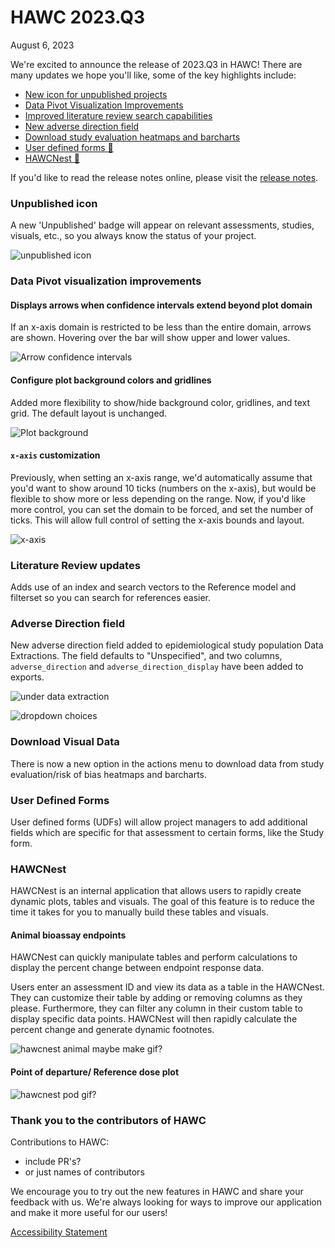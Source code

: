 # HAWC 2023.Q3
 August 6, 2023

We're excited to announce the release of 2023.Q3 in HAWC! There are many updates we hope you'll like, some of the key highlights include:

* [New icon for unpublished projects](#unpublished-badge)
* [Data Pivot Visualization Improvements](#data-pivot-visualization-improvements)
* [Improved literature review search capabilities](#literature-review-updates)
* [New adverse direction field](#adverse-direction-field)
* [Download study evaluation heatmaps and barcharts](#download-visual-data)
* [User defined forms 🧪](#user-defined-forms)
* [HAWCNest 🧪](#hawcnest)

If you'd like to read the release notes online, please visit the [release notes]().

### Unpublished icon
A new 'Unpublished' badge will appear on relevant assessments, studies, visuals, etc., so you always know the status of your project.

![unpublished icon](screenshot)

### Data Pivot visualization improvements
#### Displays arrows when confidence intervals extend beyond plot domain
If an x-axis domain is restricted to be less than the entire domain, arrows are shown. Hovering over the bar will show upper and lower values.

![Arrow confidence intervals](screenshot)

#### Configure plot background colors and gridlines
Added more flexibility to show/hide background color, gridlines, and text grid. The default layout is unchanged.

![Plot background](screenshot)

#### `x-axis` customization
Previously, when setting an x-axis range, we'd automatically assume that you'd want to show around 10 ticks (numbers on the x-axis), but would be flexible to show more or less depending on the range. Now, if you'd like more control, you can set the domain to be forced, and set the number of ticks. This will allow full control of setting the x-axis bounds and layout.

![x-axis](screenshot)

### Literature Review updates
Adds use of an index and search vectors to the Reference model and filterset so you can search for references easier.

### Adverse Direction field
New adverse direction field added to epidemiological study population Data Extractions. The field defaults to "Unspecified", and two columns, `adverse_direction` and `adverse_direction_display` have been added to exports.

![under data extraction](screenshot)

![dropdown choices](screenshot)

### Download Visual Data
There is now a new option in the actions menu to download data from study evaluation/risk of bias heatmaps and barcharts.

### User Defined Forms
User defined forms (UDFs) will allow project managers to add additional fields which are specific for that assessment to certain forms, like the Study form.

### HAWCNest
HAWCNest is an internal application that allows users to rapidly create dynamic plots, tables and visuals. The goal of this feature is to reduce the time it takes for you to manually build these tables and visuals.
#### Animal bioassay endpoints
HAWCNest can quickly manipulate tables and perform calculations to display the percent change between endpoint response data.

Users enter an assessment ID and view its data as a table in the HAWCNest. They can customize their table by adding or removing columns as they please. Furthermore, they can filter any column in their custom table to display specific data points. HAWCNest will then rapidly calculate the percent change and generate dynamic footnotes.

![hawcnest animal](screenshot) maybe make gif?

#### Point of departure/ Reference dose plot
![hawcnest pod](screenshot) gif?

### Thank you to the contributors of HAWC
Contributions to HAWC:
* include PR's?
* or just names of contributors

We encourage you to try out the new features in HAWC and share your feedback with us. We're always looking for ways to improve our application and make it more useful for our users!

[Accessibility Statement](https://www.epa.gov/accessibility/epa-accessibility-statement)
